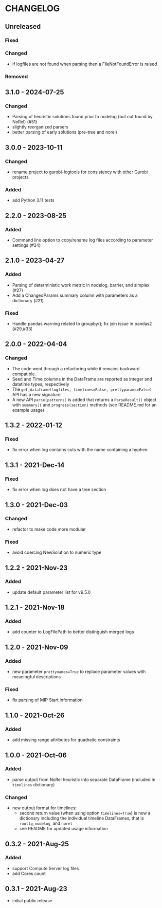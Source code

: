 # CHANGELOG
## Unreleased
### Fixed
### Changed
- If logfiles are not found when parsing then a FileNotFoundError is raised
### Removed

## 3.1.0 - 2024-07-25
### Changed
- Parsing of heuristic solutions found prior to nodelog (but not found by NoRel) (#51)
- slightly reorganized parsers
- better parsing of early solutions (pre-tree and norel)

## 3.0.0 - 2023-10-11
### Changed
- rename project to gurobi-logtools for consistency with other Gurobi projects
### Added
- add Python 3.11 tests

## 2.2.0 - 2023-08-25
### Added
- Command line option to copy/rename log files according to parameter settings (#34)

## 2.1.0 - 2023-04-27
### Added
- Parsing of deterministic work metric in nodelog, barrier, and simplex (#27)
- Add a ChangedParams summary column with parameters as a dictionary (#21)
### Fixed
- Handle pandas warning related to groupby(); fix join issue in pandas2 (#29,#33)

## 2.0.0 - 2022-04-04
### Changed
- The code went through a refactoring while it remains backward compatible.
- Seed and Time columns in the DataFrame are reported as integer and datetime types, respectively
- The `get_dataframe(logfiles, timelines=False, prettyparams=False)` API has a new signature
- A new API `parse(patterns)` is added that returns a `ParseResult()` object with `summary()` and `progress(section)` methods (see README.md for an example usage)


## 1.3.2 - 2022-01-12
### Fixed
- fix error when log contains cuts with the name containing a hyphen

## 1.3.1 - 2021-Dec-14
### Fixed
- fix error when log does not have a tree section

## 1.3.0 - 2021-Dec-03
### Changed
- refactor to make code more modular
### Fixed
- avoid coercing NewSolution to numeric type

## 1.2.2 - 2021-Nov-23
### Added
- update default parameter list for v9.5.0

## 1.2.1 - 2021-Nov-18
### Added
- add counter to LogFilePath to better distinguish merged logs

## 1.2.0 - 2021-Nov-09
### Added
- new parameter `prettynames=True` to replace parameter values with meaningful descriptions
### Fixed
- fix parsing of MIP Start information

## 1.1.0 - 2021-Oct-26
### Added
- add missing range attributes for quadratic constraints

## 1.0.0 - 2021-Oct-06
### Added
- parse output from NoRel heuristic into separate DataFrame (included in `timelines` dictionary)
### Changed
- new output format for timelines:
  - second return value (when using option `timelines=True`) is now a dictionary including the individual timeline DataFrames, that is `rootlp`, `nodelog`, and `norel`
  - see README for updated usage information

## 0.3.2 - 2021-Aug-25
### Added
- support Compute Server log files
- add Cores count

## 0.3.1 - 2021-Aug-23
- initial public release
